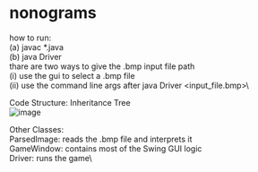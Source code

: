 # nonograms

how to run:\
(a) javac *.java\
(b) java Driver\
thare are two ways to give the .bmp input file path\
(i) use the gui to select a .bmp file\
(ii) use the command line args after java Driver <input_file.bmp>\

Code Structure:
Inheritance Tree\
![image](https://github.com/eduameli/nonograms/assets/165940955/7f0bf1e5-0163-4af9-8434-7700cfe288fe)


Other Classes:\
ParsedImage: reads the .bmp file and interprets it\
GameWindow: contains most of the Swing GUI logic\
Driver: runs the game\
